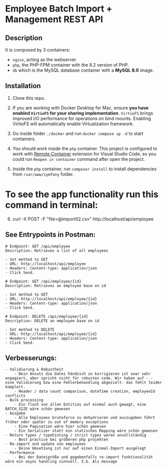 # Employee Batch Import + Management REST API

## Description

It is composed by 3 containers:

- `nginx`, acting as the webserver.
- `php`, the PHP-FPM container with the 8.2 version of PHP.
- `db` which is the MySQL database container with a **MySQL 8.0** image.

## Installation

1. Clone this repo.

2. If you are working with Docker Desktop for Mac, ensure **you have enabled `VirtioFS` for your sharing implementation**. `VirtioFS` brings improved I/O performance for operations on bind mounts. Enabling VirtioFS will automatically enable Virtualization framework.

3. Go inside folder `./docker` and run `docker compose up -d` to start containers.

4. You should work inside the `php` container. This project is configured to work with [Remote Container](https://marketplace.visualstudio.com/items?itemName=ms-vscode-remote.remote-containers) extension for Visual Studio Code, so you could run `Reopen in container` command after open the project.

5. Inside the `php` container, run `composer install` to install dependencies from `/var/www/symfony` folder.


# To see the app functionality run this command in terminal:
6. curl -X POST -F "file=@import02.csv" http://localhost/api/employee


## See Entrypoints in Postman:

    # Endpoint: GET /api/employee
    Description: Retrieves a list of all employees

    - Set method to GET
    - URL: http://localhost/api/employee
    - Headers: Content-type: application/json
    - Click Send.

    # Endpoint: GET /api/employee/{id}
    Description: Retrieves an employee base on id

    - Set method to GET
    - URL: http://localhost/api/employee/{id}
    - Headers: Content-type: application/json
    - Click Send.
 
    # Endpoint: DELETE /api/employee/{id}
    Description: DELETE an employee base on id

    - Set method to DELETE
    - URL: http://localhost/api/employee/{id}
    - Headers: Content-type: application/json
    - Click Send.

## Verbesserungs:
    - Validierung & Robustheit
        - Dein Ansatz die Datei händisch zu korrigieren ist zwar sehr engagiert, aber spricht nicht für robusten code. Wir haben auf - - eine Validierung bzw eine Fehlerbehandlung abgezielt- das fehlt leider komplett.
        - Header / data count comparison, dateTime creation, employeeId conflicts
    - Bulk processing
        - Ein flush von allen Entities auf einmal auch gewagt, eine BATCH_SIZE wäre schön gewesen
    - Ausgabe
        - Alle Employees bruteforce zu dehydrieren und auszugeben führt früher oder später zu out of memory exceptions
        - Eine Pagination wäre hier schön gewesen
        - Ein Serializer statt ein statisches Mapping wäre schön gewesen
    - Return types / typehinting / strict types waren unvollständig
        - Best practice bei größeren php projekten
    - Re-import und update von employees
        - Deine Umsetzung ist nur auf einen Einmal-Import ausgelegt
    - Performance
        - Bei der Dateigröße und gegebenfalls re-import funktionalität wäre ein async handling sinnvoll. Z.b. Als message